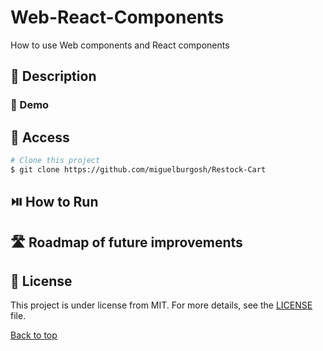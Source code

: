 # Web-React-Components
How to use Web components and React components

## :blue_book: Description

### :movie_camera: Demo

## :open_file_folder: Access

```bash
# Clone this project
$ git clone https://github.com/miguelburgosh/Restock-Cart
```
## :play_or_pause_button: How to Run

## :motorway: Roadmap of future improvements

## :memo: License

This project is under license from MIT. For more details, see the [LICENSE](LICENSE.md) file.

<a href="#top">Back to top</a>
